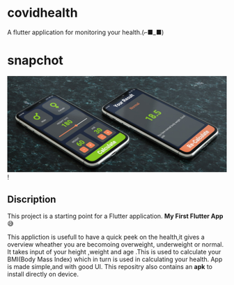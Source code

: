 # covidhealth

A flutter application for monitoring your health.(⌐■_■)

# snapchot
![app image](https://github.com/ralphcoder/covid_health/blob/master/Mockup_02_marble_PSD%20(3)-min.jpg)!

## Discription

This project is a starting point for a Flutter application.
**My First Flutter App**😅

This appliction is usefull to have a quick peek on the health,it gives a overview wheather you are becomoing overweight, underweight or normal.
It takes input of your height ,weight and age .This is used to calculate your BMI(Body Mass Index) which in turn is used in calculating your health.
App is made simple,and with good UI.
This repositry also contains an **apk** to install directly on device.



